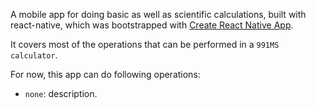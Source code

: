 A mobile app for doing basic as well as scientific calculations, built with react-native, which was bootstrapped with [Create React Native App](https://github.com/react-community/create-react-native-app).

It covers most of the operations that can be performed in a `991MS calculator`.

For now, this app can do following operations:
* `none`: description.
